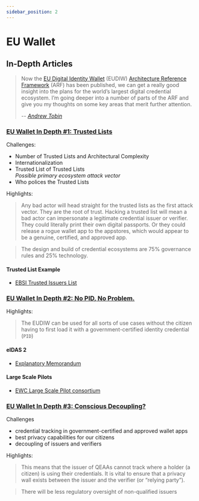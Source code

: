 ```yaml
---
sidebar_position: 2
---
```


# EU Wallet

## In-Depth Articles
> Now the [EU Digital Identity Wallet](https://commission.europa.eu/strategy-and-policy/priorities-2019-2024/europe-fit-digital-age/european-digital-identity_en) (EUDIW) [Architecture Reference Framework](https://digital-strategy.ec.europa.eu/en/library/european-digital-identity-wallet-architecture-and-reference-framework) (ARF) has been published, we can get a really good insight into the plans for the world’s largest digital credential ecosystem. I’m going deeper into a number of parts of the ARF and give you my thoughts on some key areas that merit further attention.
>
> -- _[Andrew Tobin](https://www.linkedin.com/in/tobinandrew/)_

### [EU Wallet In Depth #1: Trusted Lists](https://www.linkedin.com/pulse/eu-wallet-depth-1-trusted-lists-andrew-tobin/)  
Challenges:
* Number of Trusted Lists and Architectural Complexity
* Internationalization
* Trusted List of Trusted Lists  
_Possible primary ecosystem attack vector_
* Who polices the Trusted Lists 

Highlights:

> Any bad actor will head straight for the trusted lists as the first attack vector. They are the root of trust. Hacking a trusted list will mean a bad actor can impersonate a legitimate credential issuer or verifier. They could literally print their own digital passports. Or they could release a rogue wallet app to the appstores, which would appear to be a genuine, certified, and approved app.

> The design and build of credential ecosystems are 75% governance rules and 25% technology. 

#### Trusted List Example
*  [EBSI Trusted Issuers List](https://ec.europa.eu/digital-building-blocks/wikis/display/EBSIDOC/Issuers+trust+model+-+Accreditation+of+Issuers)

### [EU Wallet In Depth #2: No PID, No Problem.](https://www.linkedin.com/pulse/eu-wallet-depth-2-pid-problem-andrew-tobin/)  
Highlights:

> The EUDIW can be used for all sorts of use cases without the citizen having to first load it with a government-certified identity credential (`PID`)

#### eIDAS 2
* [Explanatory Memorandum](https://eur-lex.europa.eu/legal-content/EN/TXT/?uri=CELEX%3A52021PC0281)

#### Large Scale Pilots
* [EWC Large Scale Pilot consortium](https://eudiwalletconsortium.org/)

### [EU Wallet In Depth #3: Conscious Decoupling?](https://www.linkedin.com/pulse/eu-wallet-dept-3-conscious-decoupling-andrew-tobin/)
Challenges
* credential tracking in government-certified and approved wallet apps
* best privacy capabilities for our citizens
* decoupling of issuers and verifiers


Highlights:

> This means that the issuer of QEAAs cannot track where a holder (a citizen) is using their credentials. It is vital to ensure that a privacy wall exists between the issuer and the verifier (or “relying party”).

> There will be less regulatory oversight of non-qualified issuers
